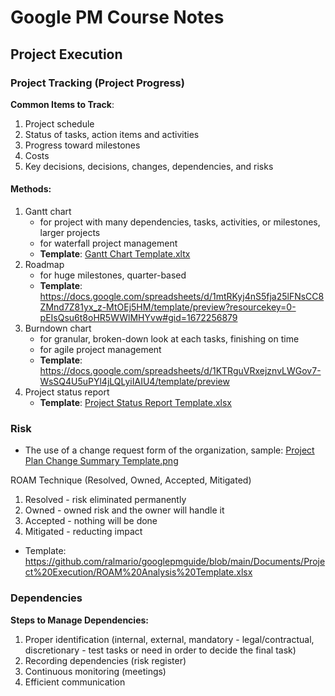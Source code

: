 # Google PM Course Notes

## Project Execution

### Project Tracking (Project Progress)
**Common Items to Track**:
1. Project schedule
2. Status of tasks, action items and activities
3. Progress toward milestones
4. Costs
5. Key decisions, decisions, changes, dependencies, and risks

#### Methods:
1. Gantt chart
   - for project with many dependencies, tasks, activities, or milestones, larger projects
   - for waterfall project management
   - **Template**: [Gantt Chart Template.xltx](https://github.com/ralmario/googlepmguide/blob/main/Documents/Project%20Execution/Gantt%20Chart%20Template.xltx)
2. Roadmap
   - for huge milestones, quarter-based
   - **Template**: https://docs.google.com/spreadsheets/d/1mtRKyj4nS5fja25lFNsCC8ZMnd7Z81yx_z-MtOEj5HM/template/preview?resourcekey=0-pEIsQsu6t8oHR5WWlMHYvw#gid=1672256879
3. Burndown chart
   - for granular, broken-down look at each tasks, finishing on time
   - for agile project management
   - **Template**: https://docs.google.com/spreadsheets/d/1KTRguVRxejznvLWGov7-WsSQ4U5uPYl4jLQLyiIAIU4/template/preview
4. Project status report
   - **Template**: [Project Status Report Template.xlsx](https://github.com/ralmario/googlepmguide/blob/main/Documents/Project%20Execution/Project%20Status%20Report%20Template.xlsx)

### Risk
- The use of a change request form of the organization, sample: [Project Plan Change Summary Template.png](https://github.com/ralmario/googlepmguide/blob/main/Documents/Project%20Execution/Project%20Plan%20Change%20Summary%20Template.png)

ROAM Technique (Resolved, Owned, Accepted, Mitigated)
1. Resolved - risk eliminated permanently
2. Owned - owned risk and the owner will handle it
3. Accepted -  nothing will be done
4. Mitigated - reducting impact
- Template: https://github.com/ralmario/googlepmguide/blob/main/Documents/Project%20Execution/ROAM%20Analysis%20Template.xlsx

### Dependencies
**Steps to Manage Dependencies:**
1. Proper identification (internal, external, mandatory  - legal/contractual, discretionary - test tasks or need in order to decide the final task)
2. Recording dependencies (risk register)
3. Continuous monitoring (meetings)
4. Efficient communication